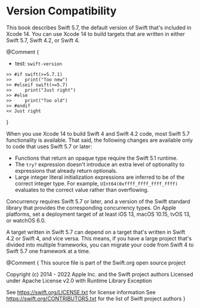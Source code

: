 

# Version Compatibility

This book describes Swift 5.7,
the default version of Swift that's included in Xcode 14.
You can use Xcode 14 to build targets
that are written in either Swift 5.7, Swift 4.2, or Swift 4.

@Comment {
  - test: `swift-version`
  
  ```swifttest
  >> #if swift(>=5.7.1)
  >>     print("Too new")
  >> #elseif swift(>=5.7)
  >>     print("Just right")
  >> #else
  >>     print("Too old")
  >> #endif
  << Just right
  ```
}

When you use Xcode 14 to build Swift 4 and Swift 4.2 code,
most Swift 5.7 functionality is available.
That said,
the following changes are available only to code that uses Swift 5.7 or later:

- Functions that return an opaque type require the Swift 5.1 runtime.
- The `try?` expression doesn't introduce an extra level of optionality
  to expressions that already return optionals.
- Large integer literal initialization expressions are inferred
  to be of the correct integer type.
  For example, `UInt64(0xffff_ffff_ffff_ffff)` evaluates to the correct value
  rather than overflowing.

Concurrency requires Swift 5.7 or later,
and a version of the Swift standard library
that provides the corresponding concurrency types.
On Apple platforms, set a deployment target
of at least iOS 13, macOS 10.15, tvOS 13, or watchOS 6.0.

A target written in Swift 5.7 can depend on
a target that's written in Swift 4.2 or Swift 4,
and vice versa.
This means, if you have a large project
that's divided into multiple frameworks,
you can migrate your code from Swift 4 to Swift 5.7
one framework at a time.


@Comment {
This source file is part of the Swift.org open source project

Copyright (c) 2014 - 2022 Apple Inc. and the Swift project authors
Licensed under Apache License v2.0 with Runtime Library Exception

See https://swift.org/LICENSE.txt for license information
See https://swift.org/CONTRIBUTORS.txt for the list of Swift project authors
}
